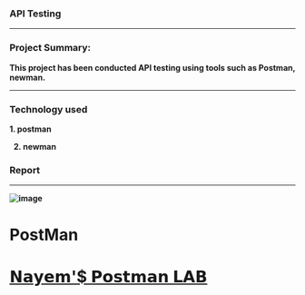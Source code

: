 <p align="justify">
  
<h3 align="left"><b> API Testing  </h3><hr> 
<div><p>
  

<h3 align="left"><b> Project Summary: </h3> This project has been conducted API testing using tools such as Postman, newman.


<hr> 
<div><p>
  

<h3 align="left"><b> Technology used </h3>
  1. postman
  
  <td>
    
  2. newman
<h3 align="left"><b> Report </h3>
<hr> 
<div><p>
  
![image](https://github.com/user-attachments/assets/a198b10c-6bb4-4962-8b83-0e4a8cbba3b2)


# PostMan
<a href="https://www.postman.com/nayem94/" target="_blank"> <h1 align="left"> <b> 𝗡𝗮𝘆𝗲𝗺'$ 𝗣𝗼𝘀𝘁𝗺𝗮𝗻 𝗟𝗔𝗕 </h1> </a> 
